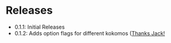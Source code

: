 # Releases

* 0.1.1: Initial Releases
* 0.1.2: Adds option flags for different kokomos ([Thanks Jack!]((https://github.com/nodanaonlyzuul/kokomo/pull/1))
